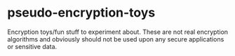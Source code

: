 # pseudo-encryption-toys
Encryption toys/fun stuff to experiment about. These are not real encryption algorithms and obviously should not be used upon any secure applications or sensitive data.
